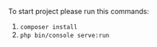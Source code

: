 To start project please run this commands: <br/>
1. `composer install` <br/>
2. `php bin/console serve:run` <br/> 




